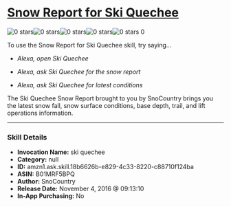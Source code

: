 # [Snow Report for Ski Quechee](http://alexa.amazon.com/#skills/amzn1.ask.skill.18b6626b-e829-4c33-8220-c88710f124ba)
![0 stars](../../images/ic_star_border_black_18dp_1x.png)![0 stars](../../images/ic_star_border_black_18dp_1x.png)![0 stars](../../images/ic_star_border_black_18dp_1x.png)![0 stars](../../images/ic_star_border_black_18dp_1x.png)![0 stars](../../images/ic_star_border_black_18dp_1x.png) 0

To use the Snow Report for Ski Quechee skill, try saying...

* *Alexa, open Ski Quechee*

* *Alexa, ask Ski Quechee for the snow report*

* *Alexa, ask Ski Quechee for latest conditions*

The Ski Quechee Snow Report brought to you by SnoCountry brings you the latest snow fall, snow surface conditions,  base depth, trail, and lift operations information.

***

### Skill Details

* **Invocation Name:** ski quechee
* **Category:** null
* **ID:** amzn1.ask.skill.18b6626b-e829-4c33-8220-c88710f124ba
* **ASIN:** B01MRF5BPQ
* **Author:** SnoCountry
* **Release Date:** November 4, 2016 @ 09:13:10
* **In-App Purchasing:** No
